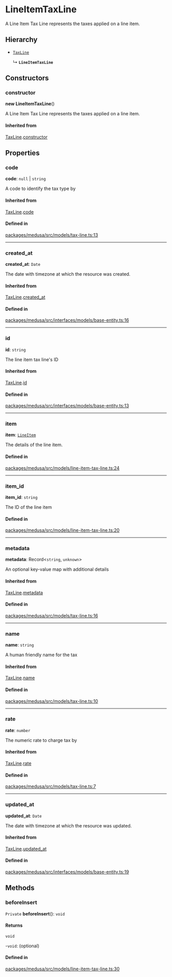 # LineItemTaxLine

A Line Item Tax Line represents the taxes applied on a line item.

## Hierarchy

- [`TaxLine`](TaxLine.md)

  ↳ **`LineItemTaxLine`**

## Constructors

### constructor

**new LineItemTaxLine**()

A Line Item Tax Line represents the taxes applied on a line item.

#### Inherited from

[TaxLine](TaxLine.md).[constructor](TaxLine.md#constructor)

## Properties

### code

 **code**: ``null`` \| `string`

A code to identify the tax type by

#### Inherited from

[TaxLine](TaxLine.md).[code](TaxLine.md#code)

#### Defined in

[packages/medusa/src/models/tax-line.ts:13](https://github.com/medusajs/medusa/blob/e39010127/packages/medusa/src/models/tax-line.ts#L13)

___

### created\_at

 **created\_at**: `Date`

The date with timezone at which the resource was created.

#### Inherited from

[TaxLine](TaxLine.md).[created_at](TaxLine.md#created_at)

#### Defined in

[packages/medusa/src/interfaces/models/base-entity.ts:16](https://github.com/medusajs/medusa/blob/e39010127/packages/medusa/src/interfaces/models/base-entity.ts#L16)

___

### id

 **id**: `string`

The line item tax line's ID

#### Inherited from

[TaxLine](TaxLine.md).[id](TaxLine.md#id)

#### Defined in

[packages/medusa/src/interfaces/models/base-entity.ts:13](https://github.com/medusajs/medusa/blob/e39010127/packages/medusa/src/interfaces/models/base-entity.ts#L13)

___

### item

 **item**: [`LineItem`](LineItem.md)

The details of the line item.

#### Defined in

[packages/medusa/src/models/line-item-tax-line.ts:24](https://github.com/medusajs/medusa/blob/e39010127/packages/medusa/src/models/line-item-tax-line.ts#L24)

___

### item\_id

 **item\_id**: `string`

The ID of the line item

#### Defined in

[packages/medusa/src/models/line-item-tax-line.ts:20](https://github.com/medusajs/medusa/blob/e39010127/packages/medusa/src/models/line-item-tax-line.ts#L20)

___

### metadata

 **metadata**: Record<`string`, `unknown`\>

An optional key-value map with additional details

#### Inherited from

[TaxLine](TaxLine.md).[metadata](TaxLine.md#metadata)

#### Defined in

[packages/medusa/src/models/tax-line.ts:16](https://github.com/medusajs/medusa/blob/e39010127/packages/medusa/src/models/tax-line.ts#L16)

___

### name

 **name**: `string`

A human friendly name for the tax

#### Inherited from

[TaxLine](TaxLine.md).[name](TaxLine.md#name)

#### Defined in

[packages/medusa/src/models/tax-line.ts:10](https://github.com/medusajs/medusa/blob/e39010127/packages/medusa/src/models/tax-line.ts#L10)

___

### rate

 **rate**: `number`

The numeric rate to charge tax by

#### Inherited from

[TaxLine](TaxLine.md).[rate](TaxLine.md#rate)

#### Defined in

[packages/medusa/src/models/tax-line.ts:7](https://github.com/medusajs/medusa/blob/e39010127/packages/medusa/src/models/tax-line.ts#L7)

___

### updated\_at

 **updated\_at**: `Date`

The date with timezone at which the resource was updated.

#### Inherited from

[TaxLine](TaxLine.md).[updated_at](TaxLine.md#updated_at)

#### Defined in

[packages/medusa/src/interfaces/models/base-entity.ts:19](https://github.com/medusajs/medusa/blob/e39010127/packages/medusa/src/interfaces/models/base-entity.ts#L19)

## Methods

### beforeInsert

`Private` **beforeInsert**(): `void`

#### Returns

`void`

-`void`: (optional) 

#### Defined in

[packages/medusa/src/models/line-item-tax-line.ts:30](https://github.com/medusajs/medusa/blob/e39010127/packages/medusa/src/models/line-item-tax-line.ts#L30)
